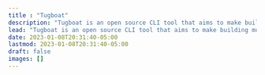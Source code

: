 ```yaml
---
title : "Tugboat"
description: "Tugboat is an open source CLI tool that aims to make building multi-architecture container images easier."
lead: "Tugboat is an open source CLI tool that aims to make building multi-architecture container images easier."
date: 2023-01-08T20:31:40-05:00
lastmod: 2023-01-08T20:31:40-05:00
draft: false
images: []
---
```

